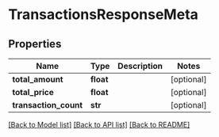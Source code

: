 # TransactionsResponseMeta

## Properties
Name | Type | Description | Notes
------------ | ------------- | ------------- | -------------
**total_amount** | **float** |  | [optional] 
**total_price** | **float** |  | [optional] 
**transaction_count** | **str** |  | [optional] 

[[Back to Model list]](../README.md#documentation-for-models) [[Back to API list]](../README.md#documentation-for-api-endpoints) [[Back to README]](../README.md)


